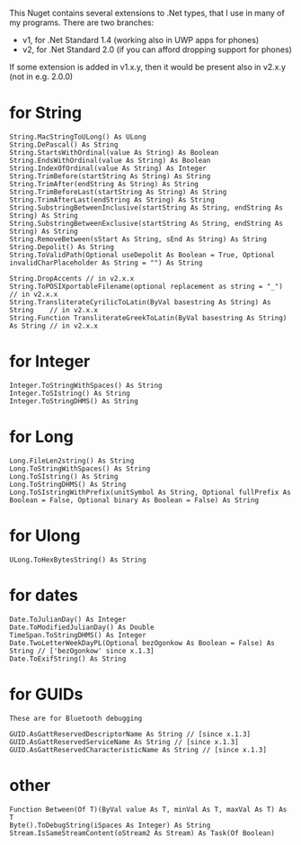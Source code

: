 ﻿
This Nuget contains several extensions to .Net types, that I use in many of my programs.
There are two branches:
* v1, for .Net Standard 1.4 (working also in UWP apps for phones)
* v2, for .Net Standard 2.0 (if you can afford dropping support for phones)

If some extension is added in v1.x.y, then it would be present also in v2.x.y (not in e.g. 2.0.0)

# for String

    String.MacStringToULong() As ULong
    String.DePascal() As String
    String.StartsWithOrdinal(value As String) As Boolean
    String.EndsWithOrdinal(value As String) As Boolean
    String.IndexOfOrdinal(value As String) As Integer
    String.TrimBefore(startString As String) As String
    String.TrimAfter(endString As String) As String
    String.TrimBeforeLast(startString As String) As String
    String.TrimAfterLast(endString As String) As String
    String.SubstringBetweenInclusive(startString As String, endString As String) As String
    String.SubstringBetweenExclusive(startString As String, endString As String) As String
    String.RemoveBetween(sStart As String, sEnd As String) As String
    String.Depolit() As String
    String.ToValidPath(Optional useDepolit As Boolean = True, Optional invalidCharPlaceholder As String = "") As String

    String.DropAccents // in v2.x.x
    String.ToPOSIXportableFilename(optional replacement as string = "_") // in v2.x.x
    String.TransliterateCyrilicToLatin(ByVal basestring As String) As String	// in v2.x.x
    String.Function TransliterateGreekToLatin(ByVal basestring As String) As String	// in v2.x.x

# for Integer

    Integer.ToStringWithSpaces() As String
    Integer.ToSIstring() As String
    Integer.ToStringDHMS() As String

# for Long

    Long.FileLen2string() As String
    Long.ToStringWithSpaces() As String
    Long.ToSIstring() As String
    Long.ToStringDHMS() As String
    Long.ToSIstringWithPrefix(unitSymbol As String, Optional fullPrefix As Boolean = False, Optional binary As Boolean = False) As String

# for Ulong

    ULong.ToHexBytesString() As String

# for dates

    Date.ToJulianDay() As Integer
    Date.ToModifiedJulianDay() As Double
    TimeSpan.ToStringDHMS() As Integer
    Date.TwoLetterWeekDayPL(Optional bezOgonkow As Boolean = False) As String // ['bezOgonkow' since x.1.3]
    Date.ToExifString() As String

# for GUIDs
    These are for Bluetooth debugging

    GUID.AsGattReservedDescriptorName As String // [since x.1.3]
    GUID.AsGattReservedServiceName As String // [since x.1.3]
    GUID.AsGattReservedCharacteristicName As String // [since x.1.3]

# other

    Function Between(Of T)(ByVal value As T, minVal As T, maxVal As T) As T
    Byte().ToDebugString(iSpaces As Integer) As String
    Stream.IsSameStreamContent(oStream2 As Stream) As Task(Of Boolean)
